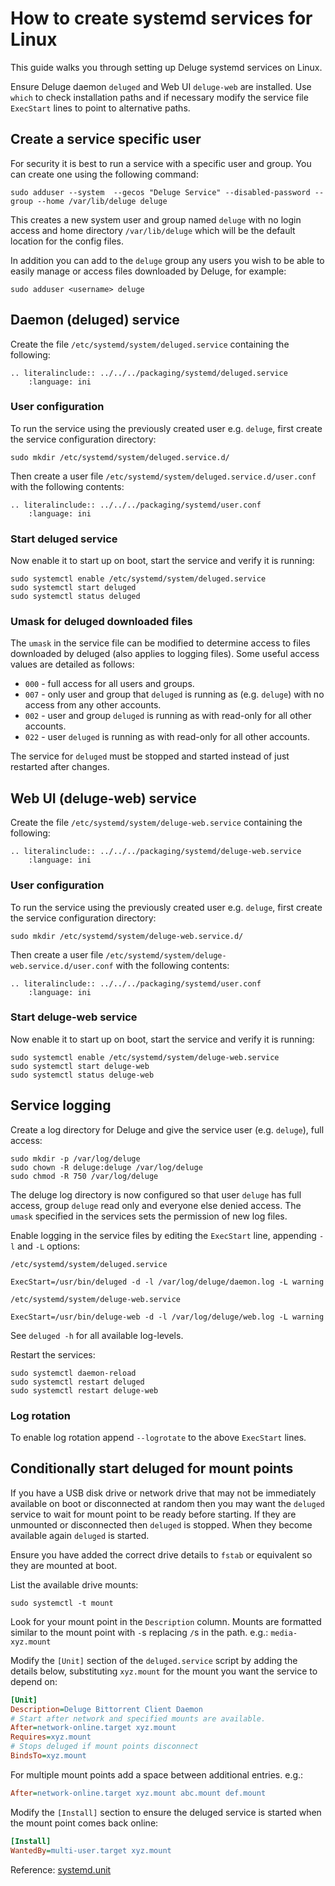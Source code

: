 # How to create systemd services for Linux

This guide walks you through setting up Deluge systemd services on Linux.

Ensure Deluge daemon `deluged` and Web UI `deluge-web` are installed. Use
`which` to check installation paths and if necessary modify the service
file `ExecStart` lines to point to alternative paths.

## Create a service specific user

For security it is best to run a service with a specific user and group.
You can create one using the following command:

```console
sudo adduser --system  --gecos "Deluge Service" --disabled-password --group --home /var/lib/deluge deluge
```

This creates a new system user and group named `deluge` with no login access
and home directory `/var/lib/deluge` which will be the default location for the
config files.

In addition you can add to the `deluge` group any users you wish to be able to
easily manage or access files downloaded by Deluge, for example:

```console
sudo adduser <username> deluge
```

## Daemon (deluged) service

Create the file `/etc/systemd/system/deluged.service` containing the following:

```eval_rst
.. literalinclude:: ../../../packaging/systemd/deluged.service
    :language: ini
```

### User configuration

To run the service using the previously created user e.g. `deluge`, first
create the service configuration directory:

```console
sudo mkdir /etc/systemd/system/deluged.service.d/
```

Then create a user file `/etc/systemd/system/deluged.service.d/user.conf` with
the following contents:

```eval_rst
.. literalinclude:: ../../../packaging/systemd/user.conf
    :language: ini
```

### Start deluged service

Now enable it to start up on boot, start the service and verify it is running:

```console
sudo systemctl enable /etc/systemd/system/deluged.service
sudo systemctl start deluged
sudo systemctl status deluged
```

### Umask for deluged downloaded files

The `umask` in the service file can be modified to determine access to files
downloaded by deluged (also applies to logging files). Some useful access
values are detailed as follows:

- `000` - full access for all users and groups.
- `007` - only user and group that `deluged` is running as (e.g. `deluge`)
  with no access from any other accounts.
- `002` - user and group `deluged` is running as with read-only for all other
  accounts.
- `022` - user `deluged` is running as with read-only for all other accounts.

The service for `deluged` must be stopped and started instead of just restarted
after changes.

## Web UI (deluge-web) service

Create the file `/etc/systemd/system/deluge-web.service` containing the following:

```eval_rst
.. literalinclude:: ../../../packaging/systemd/deluge-web.service
    :language: ini
```

### User configuration

To run the service using the previously created user e.g. `deluge`, first
create the service configuration directory:

```
sudo mkdir /etc/systemd/system/deluge-web.service.d/
```

Then create a user file `/etc/systemd/system/deluge-web.service.d/user.conf` with
the following contents:

```eval_rst
.. literalinclude:: ../../../packaging/systemd/user.conf
    :language: ini
```

### Start deluge-web service

Now enable it to start up on boot, start the service and verify it is running:

```console
sudo systemctl enable /etc/systemd/system/deluge-web.service
sudo systemctl start deluge-web
sudo systemctl status deluge-web
```

## Service logging

Create a log directory for Deluge and give the service user (e.g. `deluge`), full access:

```console
sudo mkdir -p /var/log/deluge
sudo chown -R deluge:deluge /var/log/deluge
sudo chmod -R 750 /var/log/deluge
```

The deluge log directory is now configured so that user `deluge` has full
access, group `deluge` read only and everyone else denied access. The `umask`
specified in the services sets the permission of new log files.

Enable logging in the service files by editing the `ExecStart` line, appending
`-l` and `-L` options:

`/etc/systemd/system/deluged.service`

```
ExecStart=/usr/bin/deluged -d -l /var/log/deluge/daemon.log -L warning
```

`/etc/systemd/system/deluge-web.service`

```
ExecStart=/usr/bin/deluge-web -d -l /var/log/deluge/web.log -L warning
```

See `deluged -h` for all available log-levels.

Restart the services:

```console
sudo systemctl daemon-reload
sudo systemctl restart deluged
sudo systemctl restart deluge-web
```

### Log rotation

To enable log rotation append `--logrotate` to the above `ExecStart` lines.

## Conditionally start deluged for mount points

If you have a USB disk drive or network drive that may not be immediately
available on boot or disconnected at random then you may want the `deluged`
service to wait for mount point to be ready before starting. If they are
unmounted or disconnected then `deluged` is stopped. When they become available
again `deluged` is started.

Ensure you have added the correct drive details to `fstab` or equivalent so
they are mounted at boot.

List the available drive mounts:

```console
sudo systemctl -t mount
```

Look for your mount point in the `Description` column. Mounts are formatted
similar to the mount point with `-`s replacing `/`s in the path.
e.g.: `media-xyz.mount`

Modify the `[Unit]` section of the `deluged.service` script by adding the
details below, substituting `xyz.mount` for the mount you want the service
to depend on:

```ini
[Unit]
Description=Deluge Bittorrent Client Daemon
# Start after network and specified mounts are available.
After=network-online.target xyz.mount
Requires=xyz.mount
# Stops deluged if mount points disconnect
BindsTo=xyz.mount
```

For multiple mount points add a space between additional entries. e.g.:

```ini
After=network-online.target xyz.mount abc.mount def.mount
```

Modify the `[Install]` section to ensure the deluged service is started when
the mount point comes back online:

```ini
[Install]
WantedBy=multi-user.target xyz.mount
```

Reference: [systemd.unit](https://www.freedesktop.org/software/systemd/man/systemd.unit.html#RequiresMountsFor=)

